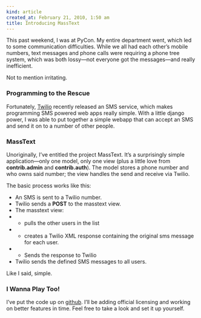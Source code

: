 ```yaml
---
kind: article
created_at: February 21, 2010, 1:50 am
title: Introducing MassText
---
```


<div><p>This past weekend, I was at PyCon. My entire department went, which led to some communication difficulties. While we all had each other&#8217;s mobile numbers, text messages and phone calls were requiring a phone tree system, which was both lossy&#8212;not everyone got the messages&#8212;and really inefficient.</p>
<p>Not to mention irritating.</p>
<h3>Programming to the Rescue</h3>
<p>Fortunately, <a href="http://twilio.com">Twilio</a> recently released an SMS service, which makes programming SMS powered web apps really simple. With a little django power, I was able to put together a simple webapp that can accept an SMS and send it on to a number of other people.</p>
<h3>MassText</h3>
<p>Unoriginally, I&#8217;ve entitled the project MassText. It&#8217;s a surprisingly simple application&#8212;only one model, only one view (plus a little love from <strong>contrib.admin</strong> and <strong>contrib.auth</strong>). The model stores a phone number and who owns said number; the view handles the send and receive via Twilio.</p>
<p>The basic process works like this:</p>
<ul><li>An SMS is sent to a Twilio number.</li>
<li>Twilio sends a <strong>POST</strong> to the masstext view.</li>
<li>The masstext view: </li>
<li>
<ul><li>pulls the other users in the list</li>
</ul></li>
<li>
<ul><li>creates a Twilio XML response containing the original sms message for each user.</li>
</ul></li>
<li>
<ul><li>Sends the response to Twilio</li>
</ul></li>
<li>Twilio sends the defined SMS messages to all users.</li>
</ul><p>Like I said, simple.</p>
<h3>I Wanna Play Too!</h3>
<p>I&#8217;ve put the code up on <a href="http://github.com/jaycee/masstext">github</a>. I&#8217;ll be adding official licensing and working on better features in time. Feel free to take a look and set it up yourself.</p></div>
